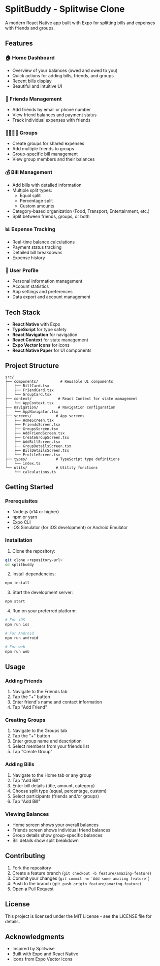 # SplitBuddy - Splitwise Clone

A modern React Native app built with Expo for splitting bills and expenses with friends and groups.

## Features

### 🏠 Home Dashboard
- Overview of your balances (owed and owed to you)
- Quick actions for adding bills, friends, and groups
- Recent bills display
- Beautiful and intuitive UI

### 👥 Friends Management
- Add friends by email or phone number
- View friend balances and payment status
- Track individual expenses with friends

### 👨‍👩‍👧‍👦 Groups
- Create groups for shared expenses
- Add multiple friends to groups
- Group-specific bill management
- View group members and their balances

### 💰 Bill Management
- Add bills with detailed information
- Multiple split types:
  - Equal split
  - Percentage split
  - Custom amounts
- Category-based organization (Food, Transport, Entertainment, etc.)
- Split between friends, groups, or both

### 📊 Expense Tracking
- Real-time balance calculations
- Payment status tracking
- Detailed bill breakdowns
- Expense history

### 👤 User Profile
- Personal information management
- Account statistics
- App settings and preferences
- Data export and account management

## Tech Stack

- **React Native** with Expo
- **TypeScript** for type safety
- **React Navigation** for navigation
- **React Context** for state management
- **Expo Vector Icons** for icons
- **React Native Paper** for UI components

## Project Structure

```
src/
├── components/          # Reusable UI components
│   ├── BillCard.tsx
│   ├── FriendCard.tsx
│   └── GroupCard.tsx
├── context/            # React Context for state management
│   └── AppContext.tsx
├── navigation/         # Navigation configuration
│   └── AppNavigator.tsx
├── screens/           # App screens
│   ├── HomeScreen.tsx
│   ├── FriendsScreen.tsx
│   ├── GroupsScreen.tsx
│   ├── AddFriendScreen.tsx
│   ├── CreateGroupScreen.tsx
│   ├── AddBillScreen.tsx
│   ├── GroupDetailsScreen.tsx
│   ├── BillDetailsScreen.tsx
│   └── ProfileScreen.tsx
├── types/             # TypeScript type definitions
│   └── index.ts
└── utils/             # Utility functions
    └── calculations.ts
```

## Getting Started

### Prerequisites

- Node.js (v14 or higher)
- npm or yarn
- Expo CLI
- iOS Simulator (for iOS development) or Android Emulator

### Installation

1. Clone the repository:
```bash
git clone <repository-url>
cd splitbuddy
```

2. Install dependencies:
```bash
npm install
```

3. Start the development server:
```bash
npm start
```

4. Run on your preferred platform:
```bash
# For iOS
npm run ios

# For Android
npm run android

# For web
npm run web
```

## Usage

### Adding Friends
1. Navigate to the Friends tab
2. Tap the "+" button
3. Enter friend's name and contact information
4. Tap "Add Friend"

### Creating Groups
1. Navigate to the Groups tab
2. Tap the "+" button
3. Enter group name and description
4. Select members from your friends list
5. Tap "Create Group"

### Adding Bills
1. Navigate to the Home tab or any group
2. Tap "Add Bill"
3. Enter bill details (title, amount, category)
4. Choose split type (equal, percentage, custom)
5. Select participants (friends and/or groups)
6. Tap "Add Bill"

### Viewing Balances
- Home screen shows your overall balances
- Friends screen shows individual friend balances
- Group details show group-specific balances
- Bill details show split breakdown

## Contributing

1. Fork the repository
2. Create a feature branch (`git checkout -b feature/amazing-feature`)
3. Commit your changes (`git commit -m 'Add some amazing feature'`)
4. Push to the branch (`git push origin feature/amazing-feature`)
5. Open a Pull Request

## License

This project is licensed under the MIT License - see the LICENSE file for details.

## Acknowledgments

- Inspired by Splitwise
- Built with Expo and React Native
- Icons from Expo Vector Icons
